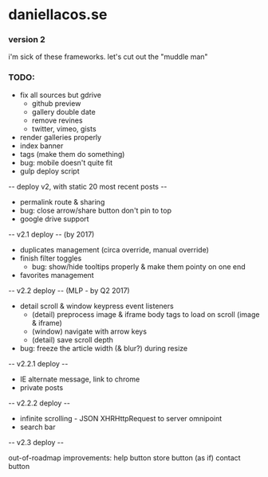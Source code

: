 # daniellacos.se
### version 2

i'm sick of these frameworks. let's cut out the "muddle man"

### TODO:

* fix all sources but gdrive
  * github preview
  * gallery double date
  * remove revines
  * twitter, vimeo, gists
* render galleries properly
* index banner
* tags (make them do something)
* bug: mobile doesn't quite fit
* gulp deploy script

-- deploy v2, with static 20 most recent posts --

* permalink route & sharing
* bug: close arrow/share button don't pin to top
* google drive support

-- v2.1 deploy -- (by 2017)

* duplicates management (circa override, manual override)
* finish filter toggles
  * bug: show/hide tooltips properly & make them pointy on one end
* favorites management

-- v2.2 deploy -- (MLP - by Q2 2017)

* detail scroll & window keypress event listeners
  * (detail) preprocess image & iframe body tags to load on scroll (image & iframe)
  * (window) navigate with arrow keys
  * (detail) save scroll depth
* bug: freeze the article width (& blur?) during resize

-- v2.2.1 deploy --

* IE alternate message, link to chrome
* private posts

-- v2.2.2 deploy --

* infinite scrolling - JSON XHRHttpRequest to server omnipoint
* search bar

-- v2.3 deploy --

out-of-roadmap improvements:
  help button
  store button (as if)
  contact button
